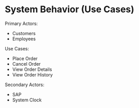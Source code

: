 # System Behavior (Use Cases)

Primary Actors:
- Customers
- Employees

Use Cases:
- Place Order
- Cancel Order
- View Order Details
- View Order History

Secondary Actors:
- SAP
- System Clock
